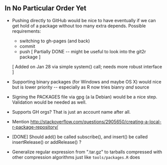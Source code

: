 
## In No Particular Order Yet

- Pushing directly to GitHub would be nice to have eventually if we can get
  hold of a package without too many extra depends. Possible requirements:
  + switching to gh-pages (and back)
  + commit
  + push
  [ Partially DONE -- might be useful to look into the git2r package ]

  [ Added on Jan 28 via simple system() call; needs more robust interface ]

- Supporting binary packages (for Windows and maybe OS X) would nice but is
  lower priority -- especially as R now tries bianry _and_ source

- Signing the PACKAGES file via gpg (a la Debian) would be a nice
  step. Validation would be needed as well.

- Supports GH orgs? That is just an account name after all.

- Mention http://stackoverflow.com/questions/2905650/creating-a-local-r-package-repository/

- [DONE] Should add() be called subscribe(), and insert() be called insertRelease()
  or addRelease() ?

- Generalize regular expression from ".tar.gz" to tarballs compressed with
  other compression algorithms just like `tools/packages.R` does
